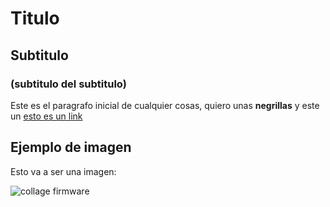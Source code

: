 # Titulo

## Subtitulo

### (subtitulo del subtitulo)

Este es el paragrafo inicial de cualquier cosas, quiero unas **negrillas** y este un [esto es un link](https://canair.io)

## Ejemplo de imagen

Esto va a ser una imagen:

![collage firmware](https://raw.githubusercontent.com/kike-canaries/canairio_firmware/master/images/collage.jpg)


